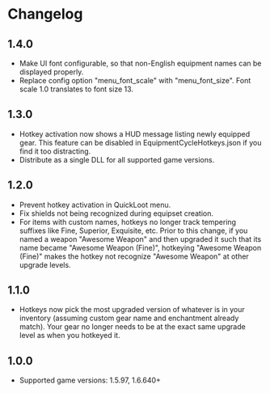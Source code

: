 # Changelog

## 1.4.0
- Make UI font configurable, so that non-English equipment names can be displayed properly.
- Replace config option "menu_font_scale" with "menu_font_size". Font scale 1.0 translates to font size 13.

## 1.3.0
- Hotkey activation now shows a HUD message listing newly equipped gear. This feature can be disabled in EquipmentCycleHotkeys.json if you find it too distracting.
- Distribute as a single DLL for all supported game versions.

## 1.2.0
- Prevent hotkey activation in QuickLoot menu.
- Fix shields not being recognized during equipset creation.
- For items with custom names, hotkeys no longer track tempering suffixes like Fine, Superior, Exquisite, etc. Prior to this change, if you named a weapon "Awesome Weapon" and then upgraded it such that its name became "Awesome Weapon (Fine)", hotkeying "Awesome Weapon (Fine)" makes the hotkey not recognize "Awesome Weapon" at other upgrade levels.

## 1.1.0
- Hotkeys now pick the most upgraded version of whatever is in your inventory (assuming custom gear name and enchantment already match). Your gear no longer needs to be at the exact same upgrade level as when you hotkeyed it.

## 1.0.0
- Supported game versions: 1.5.97, 1.6.640+
